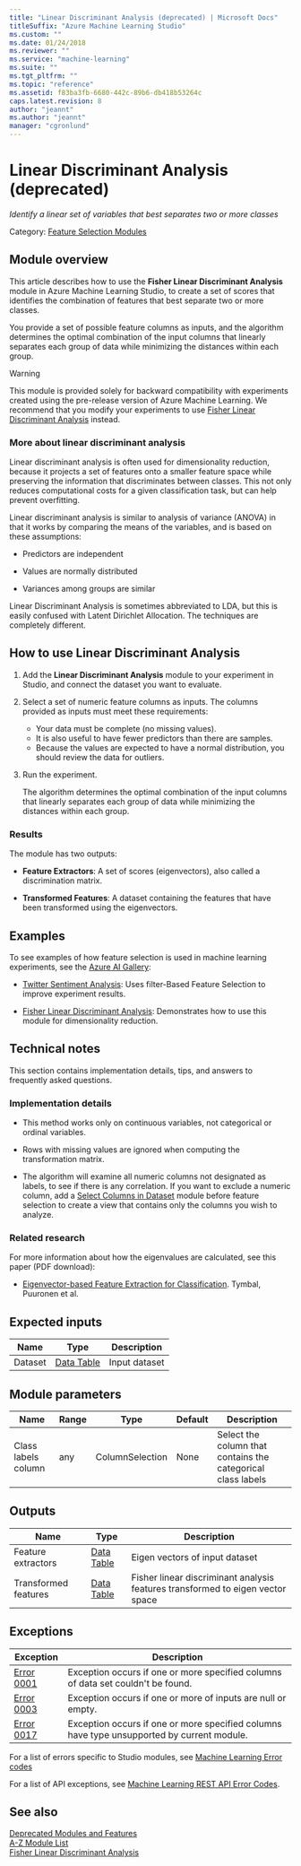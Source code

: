 ```yaml
---
title: "Linear Discriminant Analysis (deprecated) | Microsoft Docs"
titleSuffix: "Azure Machine Learning Studio"
ms.custom: ""
ms.date: 01/24/2018
ms.reviewer: ""
ms.service: "machine-learning"
ms.suite: ""
ms.tgt_pltfrm: ""
ms.topic: "reference"
ms.assetid: f83ba3fb-6680-442c-89b6-db418b53264c
caps.latest.revision: 8
author: "jeannt"
ms.author: "jeannt"
manager: "cgronlund"
---
```

# Linear Discriminant Analysis (deprecated)

*Identify a linear set of variables that best separates two or more classes*

Category: [Feature Selection Modules](feature-selection-modules.md)

## Module overview

This article describes how to use the **Fisher Linear Discriminant Analysis** module in Azure Machine Learning Studio, to create a set of scores that identifies the combination of features that best separate two or more classes.  

You provide a set of possible feature columns as inputs, and the algorithm determines the optimal combination of the input columns that linearly separates each group of data while minimizing the distances within each group.  

> [!WARNING]
> This module is provided solely for backward compatibility with experiments created using the pre-release version of Azure Machine Learning. We recommend that you modify your experiments to use [Fisher Linear Discriminant Analysis](fisher-linear-discriminant-analysis.md) instead.

### More about linear discriminant analysis

Linear discriminant analysis is often used for dimensionality reduction, because it projects a set of features onto a smaller feature space while preserving the information that discriminates between classes. This not only reduces computational costs for a given classification task, but can help prevent overfitting.

Linear discriminant analysis is similar to analysis of variance (ANOVA) in that it works by comparing the means of the variables, and is based on these assumptions:

+ Predictors are independent

+ Values are normally distributed

+ Variances among groups are similar

Linear Discriminant Analysis is sometimes abbreviated to LDA, but this is easily confused with Latent Dirichlet Allocation. The techniques are completely different.

## How to use Linear Discriminant Analysis

1. Add the **Linear Discriminant Analysis** module to your experiment in Studio, and connect the dataset you want to evaluate.

2. Select a set of numeric feature columns as inputs. The columns provided as inputs must meet these requirements:

    + Your data must be complete (no missing values).
    + It is also useful to have fewer predictors than there are samples.
    + Because the values are expected to have a normal distribution, you should review the data for outliers.

3. Run the experiment.

    The algorithm determines the optimal combination of the input columns that linearly separates each group of data while minimizing the distances within each group.

### Results

The module has two outputs:

+ **Feature Extractors**: A set of scores (eigenvectors), also called a discrimination matrix.

+ **Transformed Features**: A dataset containing the features that have been transformed using the eigenvectors.

## Examples

To see examples of how feature selection is used in machine learning experiments, see the [Azure AI Gallery](https://gallery.cortanaintelligence.com/):

+ [Twitter Sentiment Analysis](http://go.microsoft.com/fwlink/?LinkId=525274): Uses filter-Based Feature Selection to improve experiment results.

+ [Fisher Linear Discriminant Analysis](https://gallery.cortanaintelligence.com/Details/35da9465c13f4050babff2f297284dc1): Demonstrates how to use this module for dimensionality reduction.

## <a name="Notes"></a> Technical notes

This section contains implementation details, tips, and answers to frequently asked questions.

### Implementation details

+ This method works only on continuous variables, not categorical or ordinal variables.

+ Rows with missing values are ignored when computing the transformation matrix.

+ The algorithm will examine all numeric columns not designated as labels, to see if there is any correlation. If you want to exclude a numeric column, add a [Select Columns in Dataset](select-columns-in-dataset.md) module before feature selection to create a view that contains only the columns you wish to analyze.

### Related research

For more information about how the eigenvalues are calculated, see this paper (PDF download):

+ [Eigenvector-based Feature Extraction for Classification](http://www.aaai.org/Papers/FLAIRS/2002/FLAIRS02-070.pdf). Tymbal, Puuronen et al.

## Expected inputs

|Name|Type|Description|  
|----------|----------|-----------------|  
|Dataset|[Data Table](data-table.md)|Input dataset|  

## Module parameters

|Name|Range|Type|Default|Description|  
|----------|-----------|----------|-------------|-----------------|  
|Class labels column|any|ColumnSelection|None|Select the column that contains the categorical class labels|  
  
## Outputs

|Name|Type|Description|  
|----------|----------|-----------------|  
|Feature extractors|[Data Table](data-table.md)|Eigen vectors of input dataset|  
|Transformed features|[Data Table](data-table.md)|Fisher linear discriminant analysis features transformed to eigen vector space|

## Exceptions

|Exception|Description|  
|---------------|-----------------|  
|[Error 0001](errors/error-0001.md)|Exception occurs if one or more specified columns of data set couldn't be found.|  
|[Error 0003](errors/error-0003.md)|Exception occurs if one or more of inputs are null or empty.|  
|[Error 0017](errors/error-0017.md)|Exception occurs if one or more specified columns have type unsupported by current module.|

For a list of errors specific to Studio modules, see [Machine Learning Error codes](\errors\machine-learning-module-error-codes.md)

For a list of API exceptions, see [Machine Learning REST API Error Codes](https://docs.microsoft.com/azure/machine-learning/studio/web-service-error-codes). 

## See also

 [Deprecated Modules and Features](deprecated-modules-and-features.md)   
 [A-Z Module List](a-z-module-list.md)   
 [Fisher Linear Discriminant Analysis](fisher-linear-discriminant-analysis.md)